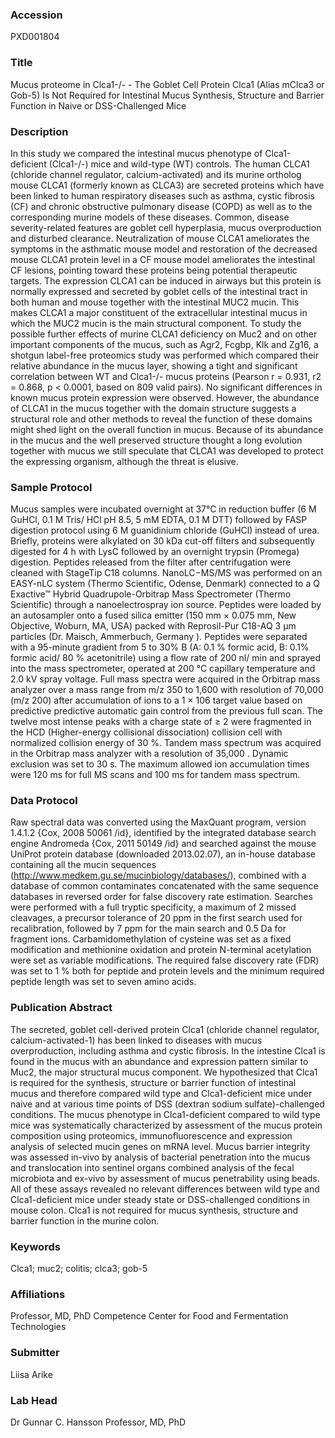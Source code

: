 ### Accession
PXD001804

### Title
Mucus proteome in Clca1-/- -  The Goblet Cell Protein Clca1 (Alias mClca3 or Gob-5) Is Not Required for Intestinal Mucus Synthesis, Structure and Barrier Function in Naive or DSS-Challenged Mice

### Description
In this study we compared the intestinal mucus phenotype of Clca1-deficient (Clca1-/-) mice and wild-type (WT) controls. The human CLCA1 (chloride channel regulator, calcium-activated) and its murine ortholog mouse CLCA1 (formerly known as CLCA3) are secreted proteins which have been linked to human respiratory diseases such as asthma, cystic fibrosis (CF) and chronic obstructive pulmonary disease (COPD) as well as to the corresponding murine models of these diseases. Common, disease severity-related features are goblet cell hyperplasia, mucus overproduction and disturbed clearance. Neutralization of mouse CLCA1 ameliorates the symptoms in the asthmatic mouse model and restoration of the decreased mouse CLCA1 protein level in a CF mouse model ameliorates the intestinal CF lesions, pointing toward these proteins being potential therapeutic targets. The expression CLCA1 can be induced in airways but this protein is normally expressed and secreted by goblet cells of the intestinal tract in both human and mouse together with the intestinal MUC2 mucin. This makes CLCA1 a major constituent of the extracellular intestinal mucus in which the MUC2 mucin is the main structural component.  To study the possible further effects of murine CLCA1 deficiency on Muc2 and on other important components of the mucus, such as Agr2, Fcgbp, Klk and Zg16, a shotgun label-free proteomics study was performed which compared their relative abundance in the mucus layer, showing a tight and significant correlation between WT and Clca1-/- mucus proteins (Pearson r = 0.931, r2 = 0.868, p < 0.0001, based on 809 valid pairs). No significant differences in known mucus protein expression were observed. However, the abundance of CLCA1 in the mucus together with the domain structure suggests a structural role and other methods to reveal the function of these domains might shed light on the overall function in mucus. Because of its abundance in the mucus and the well preserved structure thought a long evolution together with mucus we still speculate that CLCA1 was developed to protect the expressing organism, although the threat is elusive.

### Sample Protocol
Mucus samples were incubated overnight at 37°C in reduction buffer (6 M GuHCl, 0.1 M Tris/ HCl pH 8.5, 5 mM EDTA,  0.1 M DTT) followed by FASP digestion protocol using 6 M guanidinium chloride (GuHCl) instead of urea. Briefly, proteins were alkylated on 30 kDa cut-off filters and subsequently digested for 4 h with LysC  followed by an overnight trypsin (Promega) digestion. Peptides released from the filter after centrifugation were cleaned with StageTip C18 columns.  NanoLC−MS/MS was performed on an EASY-nLC system (Thermo Scientific, Odense, Denmark) connected to a Q Exactive™ Hybrid Quadrupole-Orbitrap Mass Spectrometer (Thermo Scientific) through a nanoelectrospray ion source. Peptides were loaded by an autosampler onto a fused silica emitter (150 mm × 0.075 mm, New Objective, Woburn, MA, USA) packed with Reprosil-Pur C18-AQ 3 μm particles (Dr. Maisch, Ammerbuch, Germany ). Peptides were separated with a 95-minute gradient from 5 to 30% B (A: 0.1 % formic acid, B: 0.1% formic acid/ 80 % acetonitrile) using a flow rate of 200 nl/ min and sprayed into the mass spectrometer, operated at 200 °C capillary temperature and 2.0 kV spray voltage. Full mass spectra were acquired in the Orbitrap mass analyzer  over a mass range from m/z 350 to 1,600 with resolution of 70,000 (m/z 200) after accumulation of ions to a 1 × 106 target value based on predictive predictive automatic gain control from the previous full scan. The twelve most intense peaks with a charge state of ≥ 2 were fragmented in the HCD (Higher-energy collisional dissociation)  collision cell with normalized collision energy of 30 %. Tandem mass spectrum was acquired in the Orbitrap mass analyzer with a resolution of 35,000 . Dynamic exclusion was set to 30 s. The maximum allowed ion accumulation times were 120 ms for full MS scans and 100 ms for tandem mass spectrum.

### Data Protocol
Raw spectral data was converted using the MaxQuant program, version 1.4.1.2 {Cox, 2008 50061 /id}, identified by the integrated database search engine Andromeda {Cox, 2011 50149 /id} and searched against the mouse UniProt protein database (downloaded 2013.02.07), an in-house database containing all the mucin sequences (http://www.medkem.gu.se/mucinbiology/databases/), combined with a database of common contaminates concatenated with the same sequence databases in reversed order for false discovery rate estimation. Searches were performed with a full tryptic specificity, a maximum of 2 missed cleavages, a precursor tolerance of 20 ppm in the first search used for recalibration, followed by 7 ppm for the main search and 0.5 Da for fragment ions. Carbamidomethylation of cysteine was set as a fixed modification and methionine oxidation and protein N-terminal acetylation were set as variable modifications. The required false discovery rate (FDR) was set to 1 % both for peptide and protein levels and the minimum required peptide length was set to seven amino acids.

### Publication Abstract
The secreted, goblet cell-derived protein Clca1 (chloride channel regulator, calcium-activated-1) has been linked to diseases with mucus overproduction, including asthma and cystic fibrosis. In the intestine Clca1 is found in the mucus with an abundance and expression pattern similar to Muc2, the major structural mucus component. We hypothesized that Clca1 is required for the synthesis, structure or barrier function of intestinal mucus and therefore compared wild type and Clca1-deficient mice under naive and at various time points of DSS (dextran sodium sulfate)-challenged conditions. The mucus phenotype in Clca1-deficient compared to wild type mice was systematically characterized by assessment of the mucus protein composition using proteomics, immunofluorescence and expression analysis of selected mucin genes on mRNA level. Mucus barrier integrity was assessed in-vivo by analysis of bacterial penetration into the mucus and translocation into sentinel organs combined analysis of the fecal microbiota and ex-vivo by assessment of mucus penetrability using beads. All of these assays revealed no relevant differences between wild type and Clca1-deficient mice under steady state or DSS-challenged conditions in mouse colon. Clca1 is not required for mucus synthesis, structure and barrier function in the murine colon.

### Keywords
Clca1; muc2; colitis; clca3; gob-5

### Affiliations
Professor, MD, PhD
Competence Center for Food and Fermentation Technologies

### Submitter
Liisa Arike

### Lab Head
Dr Gunnar C. Hansson
Professor, MD, PhD


